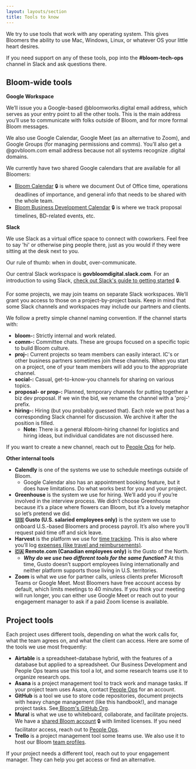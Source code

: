 ```yaml
---
layout: layouts/section
title: Tools to know
---
```


We try to use tools that work with any operating system. This gives Bloomers the ability to use Mac, Windows, Linux, or whatever OS your little heart desires. 

If you need support on any of these tools, pop into the **#bloom-tech-ops** channel in Slack and ask questions there.

## Bloom-wide tools

**Google Workspace**

We’ll issue you a Google-based @bloomworks.digital email address, which serves as your entry point to all the other tools. This is the main address you’ll use to communicate with folks outside of Bloom, and for more formal Bloom messages. 

We also use Google Calendar, Google Meet (as an alternative to Zoom), and Google Groups (for managing permissions and comms). You’ll also get a @govbloom.com email address because not all systems recognize .digital domains.

We currently have two shared Google calendars that are available for all Bloomers:

* [Bloom Calendar](https://calendar.google.com/calendar/u/0?cid=Z292Ymxvb20uY29tX2FubzYxYXZpbGx2bDI3NjdpMHZmamg5Y2NnQGdyb3VwLmNhbGVuZGFyLmdvb2dsZS5jb20) 🔒 is where we document Out of Office time, operations deadlines of importance, and general info that needs to be shared with the whole team.
* [Bloom Business Development Calendar](https://calendar.google.com/calendar/u/0?cid=Y19rYWtmOWM0aXVqa3UxcWZwdTdzdTJtaWNhc0Bncm91cC5jYWxlbmRhci5nb29nbGUuY29t) 🔒 is where we track proposal timelines, BD-related events, etc.

**Slack**

We use Slack as a virtual office space to connect with coworkers. Feel free to say 'hi' or otherwise ping people there, just as you would if they were sitting at the desk next to you.

Our rule of thumb: when in doubt, over-communicate.

Our central Slack workspace is **govbloomdigital.slack.com**. For an introduction to using Slack, [check out Slack's guide to getting started](https://slack.com/help/articles/218080037-Getting-started-for-new-members) 🔒.

For some projects, we may join teams on separate Slack workspaces. We’ll grant you access to those on a project-by-project basis. Keep in mind that some Slack channels and workspaces may include our partners and clients.

We follow a pretty simple channel naming convention. If the channel starts with:  

* **bloom-:** Strictly internal and work related.  
* **comm-:** Committee chats. These are groups focused on a specific topic to build Bloom culture.
* **proj-:**  Current projects so team members can easily interact. IC's or other business partners sometimes join these channels. When you start on a  project, one of your team members will add you to the appropriate channel. 
* **social-:** Casual, get-to-know-you channels for sharing on various topics. 
* **proposal- or prop-:** Planned, temporary channels for putting together a biz dev proposal. If we win the bid, we rename the channel with a 'proj-' prefix.
* **hiring-:** Hiring (but you probably guessed that). Each role we post has a corresponding Slack channel for discussion. We archive it after the position is filled.
    * **Note:** There is a general #bloom-hiring channel for logistics and hiring ideas, but individual candidates are not discussed here.

If you want to create a new channel, reach out to [People Ops](mailto:blossom@bloomworks.digital) for help.

**Other internal tools**

* **Calendly** is one of the systems we use to schedule meetings outside of Bloom.
    * Google Calendar also has an appointment booking feature, but it does have limitations. Do what works best for you and your project.
* **Greenhouse** is the system we use for hiring. We’ll add you if you’re involved in the interview process. We didn’t choose Greenhouse because it’s a place where flowers can Bloom, but it’s a lovely metaphor so let’s pretend we did.
* **🇺🇸 Gusto (U.S. salaried employees only)** is the system we use to onboard U.S.-based Bloomers and process payroll. It’s also where you’ll request paid time off and sick leave.
* **Harvest** is the platform we use for [time tracking](/sections/time-tracking/). This is also where you’ll log [expenses (like travel and reimbursements)](/sections/expenses-and-reimbursement/).
* **🇨🇦 Remote.com (Canadian employees only)**  is the Gusto of the North. 
    * **_Why do we use two different tools for the same function?_** At this time, Gusto doesn’t support employees living internationally and neither platform supports those living in U.S. territories.
* **Zoom** is what we use for partner calls, unless clients prefer Microsoft Teams or Google Meet. Most Bloomers have free account access by default, which limits meetings to 40 minutes. If you think your meeting will run longer, you can either use Google Meet or reach out to your engagement manager to ask if a paid Zoom license is available.

## Project tools

Each project uses different tools, depending on what the work calls for, what the team agrees on, and what the client can access. Here are some of the tools we use most frequently:

* **Airtable** is a spreadsheet-database hybrid, with the features of a database but applied to a spreadsheet. Our Business Development and People Ops teams use this tool a lot, and some research teams use it to organize research ops.
* **Asana** is a project management tool to track work and manage tasks. If your project team uses Asana, contact [People Ops](mailto:blossom@bloomworks.digital) for an account.
* **GitHub** is a tool we use to store code repositories, document projects with heavy change management (like this handbook!), and  manage project tasks. See[ Bloom's GitHub Org](https://github.com/bloom-works).
* **Mural** is what we use to whiteboard, collaborate, and facilitate  projects. We have a [shared Bloom account](https://app.mural.co/t/bloom5049) 🔒 with limited licenses. If you need facilitator access, reach out to [People Ops](mailto:blossom@bloomworks.digital).
* **Trello** is a project management tool some teams use. We also use it to host our Bloom [team profiles](https://trello.com/b/WVHYQUIn/bloom-overview).

If your project needs a different tool, reach out to your engagement manager. They can help you get access or find an alternative.

